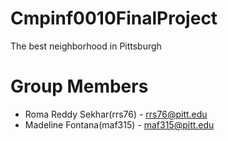# Cmpinf0010FinalProject
The best neighborhood in Pittsburgh
# Group Members
* Roma Reddy Sekhar(rrs76) - rrs76@pitt.edu
* Madeline Fontana(maf315) - maf315@pitt.edu
